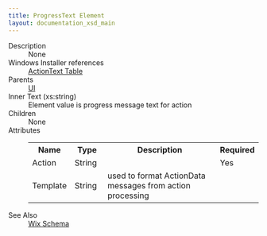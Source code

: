 ```yaml
---
title: ProgressText Element
layout: documentation_xsd_main
---
```

<dl>
  <dt>Description</dt>
  <dd>None</dd>
  <dt>Windows Installer references</dt>
  <dd>
    <a href="http://msdn.microsoft.com/library/aa367516.aspx" target="_blank">ActionText Table</a>
  </dd>
  <dt>Parents</dt>
  <dd>
    <a href="../ui/">UI</a>
  </dd>
  <dt>Inner Text (xs:string)</dt>
  <dd>Element value is progress message text for action</dd>
  <dt>Children</dt>
  <dd>None</dd>
  <dt>Attributes</dt>
  <dd>
    <table cellspacing="0" cellpadding="0" class="schema">
      <tr>
        <th width="15%">Name</th>
        <th width="15%">Type</th>
        <th width="65%">Description</th>
        <th width="15%">Required</th>
      </tr>
      <tr>
        <td>Action</td>
        <td>String</td>
        <td>&nbsp;</td>
        <td>Yes</td>
      </tr>
      <tr>
        <td>Template</td>
        <td>String</td>
        <td>used to format ActionData messages from action processing</td>
        <td>&nbsp;</td>
      </tr>
    </table>
  </dd>
  <dt>See Also</dt>
  <dd>
    <a href="../">Wix Schema</a>
  </dd>
</dl>
